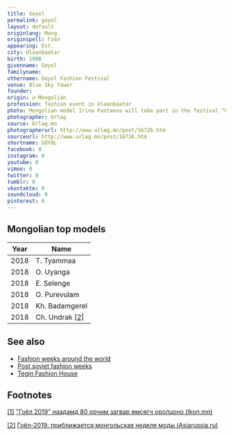 ```yaml
---
title: Goyol
permalink: goyol
layout: default
originlang: Mong.
originspell: Гоёл
appearing: Est.
city: Ulaanbaatar
birth: 1998
givenname: Goyol
familyname:
othername: Goyol Fashion Festival
venue: Blue Sky Tower
founder: 
origin: a Mongolian
profession: fashion event in Ulaanbaatar
photo: Mongolian model Irina Pantaeva will take part in the festival "Goyol"
photographer: Urlag
source: Urlag.mn
photographerurl: http://www.urlag.mn/post/16726.htm
sourceurl: http://www.urlag.mn/post/16726.htm
shortname: GOYOL
facebook: 0
instagram: 0
youtube: 0
vimeo: 0
twitter: 0
tumblr: 0
vkontakte: 0
soundcloud: 0
pinterest: 0
---
```


## Mongolian top models

|Year|Name|
|-|-|
|2018|T. Tyammaa|
|2018|O. Uyanga|
|2018|E. Selenge|
|2018|О. Purevulam|
|2018|Kh. Badamgerel|
|2018|Ch. Undrak <span id="a2">[\[2\]](#f2)</span>|

## See also

+ [Fashion weeks around the world](fashion-weeks-around-the-world)
+ [Post soviet fashion weeks](post-soviet-fashion-weeks)
+ [Tegin Fashion House](tegin-fashion-house)


## Footnotes

[[1]](#a1) <span id="f1"></span> ["Гоёл 2019" наадамд 80 орчим загвар өмсөгч оролцоно (Ikon.mn)](https://ikon.mn/n/1fk8)

[[2]](#a2) <span id="f2"></span> [Гоёл-2019: приближается монгольская неделя моды (Asiarussia.ru)](http://asiarussia.ru/news/20880/)
